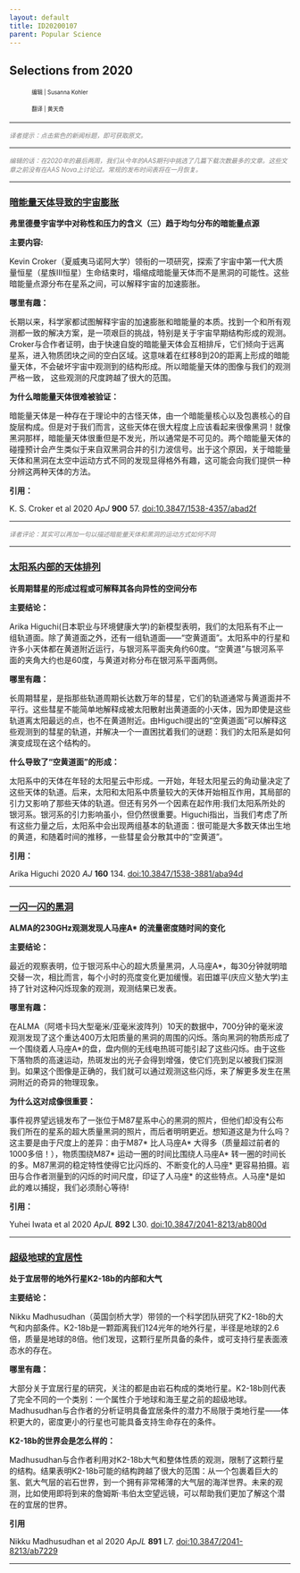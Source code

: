 ```yaml
---
layout: default
title: ID20200107
parent: Popular Science
---
```


## Selections from 2020

<dir style="font-size: 0.7em; line-height: 200%; text-indent: 0; margin-left: 0">
编辑 | Susanna Kohler<br>
  
翻译 | 黄天奇
</dir>

---
*<span style="color:grey; font-size:0.8em">译者提示：点击紫色的新闻标题，即可获取原文。</span>*

---
*<span style="color:grey; font-size:0.8em">编辑的话：在2020年的最后两周，我们从今年的AAS期刊中挑选了几篇下载次数最多的文章。这些文章之前没有在AAS Nova上讨论过。常规的发布时间表将在一月恢复。</span>*

---

### [暗能量天体导致的宇宙膨胀](https://aasnova.org/2020/12/21/selections-from-2020-expanding-the-universe-with-geodes/)
**弗里德曼宇宙学中对称性和压力的含义（三）趋于均匀分布的暗能量点源**

**主要内容:**

Kevin Croker（夏威夷马诺阿大学）领衔的一项研究，探索了宇宙中第一代大质量恒星（星族III恒星）生命结束时，塌缩成暗能量天体而不是黑洞的可能性。这些暗能量点源分布在星系之间，可以解释宇宙的加速膨胀。

**哪里有趣：**

长期以来，科学家都试图解释宇宙的加速膨胀和暗能量的本质。找到一个和所有观测都一致的解决方案，是一项艰巨的挑战，特别是关于宇宙早期结构形成的观测。Croker与合作者证明，由于快速自旋的暗能量天体会互相排斥，它们倾向于远离星系，进入物质团块之间的空白区域。这意味着在红移8到20的距离上形成的暗能量天体，不会破坏宇宙中观测到的结构形成。所以暗能量天体的图像与我们的观测严格一致， 这些观测的尺度跨越了很大的范围。

**为什么暗能量天体很难被验证：**

暗能量天体是一种存在于理论中的古怪天体，由一个暗能量核心以及包裹核心的自旋层构成。但是对于我们而言，这些天体在很大程度上应该看起来很像黑洞！就像黑洞那样，暗能量天体很重但是不发光，所以通常是不可见的。两个暗能量天体的碰撞预计会产生类似于来自双黑洞合并的引力波信号。出于这个原因，关于暗能量天体和黑洞在太空中运动方式不同的发现显得格外有趣，这可能会向我们提供一种分辨这两种天体的方法。

**引用：**

K. S. Croker et al 2020 *ApJ* **900** 57. [doi:10.3847/1538-4357/abad2f](https://doi.org/10.3847/1538-4357/abad2f)

---

*<span style="color:grey; font-size:0.8em">译者评论：其实可以再加一句以描述暗能量天体和黑洞的运动方式如何不同</span>*

-----

### [太阳系内部的天体排列](https://aasnova.org/2020/12/22/selections-from-2020-alignment-of-the-solar-system/)
**长周期彗星的形成过程或可解释其各向异性的空间分布**

**主要结论：**

Arika Higuchi(日本职业与环境健康大学)的新模型表明，我们的太阳系有不止一组轨道面。除了黄道面之外，还有一组轨道面——“空黄道面”。太阳系中的行星和许多小天体都在黄道附近运行，与银河系平面夹角约60度。“空黄道”与银河系平面的夹角大约也是60度，与黄道对称分布在银河系平面两侧。

**哪里有趣：**

长周期彗星，是指那些轨道周期长达数万年的彗星，它们的轨道通常与黄道面并不平行。这些彗星不能简单地解释成被太阳散射出黄道面的小天体，因为即使是这些轨道离太阳最远的点，也不在黄道附近。由Higuchi提出的“空黄道面”可以解释这些观测到的彗星的轨道，并解决一个一直困扰着我们的谜题：我们的太阳系是如何演变成现在这个结构的。

**什么导致了“空黄道面”的形成：**

太阳系中的天体在年轻的太阳星云中形成。一开始，年轻太阳星云的角动量决定了这些天体的轨道。后来，太阳和太阳系中质量较大的天体开始相互作用，其局部的引力又影响了那些天体的轨道。但还有另外一个因素在起作用:我们太阳系所处的银河系。银河系的引力影响虽小，但仍然很重要。Higuchi指出，当我们考虑了所有这些力量之后，太阳系中会出现两组基本的轨道面：很可能是大多数天体出生地的黄道，和随着时间的推移，一些彗星会分散其中的“空黄道”。

**引用：**

Arika Higuchi 2020 *AJ* **160** 134. [doi:10.3847/1538-3881/aba94d](https://doi.org/10.3847/1538-3881/aba94d)

---

### [一闪一闪的黑洞](https://aasnova.org/2020/12/23/selections-from-2020-a-twinkling-black-hole/)
**ALMA的230GHz观测发现人马座A\* 的流量密度随时间的变化**

**主要结论：**

最近的观察表明，位于银河系中心的超大质量黑洞，人马座A\*，每30分钟就明暗交替一次，相比而言，每个小时的亮度变化更加缓慢。岩田雄平(庆应义塾大学)主持了针对这种闪烁现象的观测，观测结果已发表。

**哪里有趣：**

在ALMA（阿塔卡玛大型毫米/亚毫米波阵列）10天的数据中，700分钟的毫米波观测发现了这个重达400万太阳质量的黑洞的周围的闪烁。落向黑洞的物质形成了一个围绕着人马座A\*的盘，盘内侧的无线电热斑可能引起了这些闪烁。由于这些下落物质的高速运动，热斑发出的光子会得到增强，使它们亮到足以被我们探测到。如果这个图像是正确的，我们就可以通过观测这些闪烁，来了解更多发生在黑洞附近的奇异的物理现象。

**为什么这对成像很重要：**

事件视界望远镜发布了一张位于M87星系中心的黑洞的照片，但他们却没有公布我们所在的星系的超大质量黑洞的照片，而后者明明更近。想知道这是为什么吗？这主要是由于尺度上的差异：由于M87\* 比人马座A\* 大得多（质量超过前者的1000多倍！），物质围绕M87\* 运动一圈的时间比围绕人马座A\* 转一圈的时间长的多。M87黑洞的稳定特性使得它比闪烁的、不断变化的人马座\* 更容易拍摄。岩田与合作者测量到的闪烁的时间尺度，印证了人马座\* 的这些特点。人马座\*是如此的难以捕捉，我们必须耐心等待!

**引用：**

Yuhei Iwata et al 2020 *ApJL* **892** L30.  [doi:10.3847/2041-8213/ab800d](https://doi.org/10.3847/2041-8213/ab800d)

---

### [超级地球的宜居性](https://aasnova.org/2020/12/28/selections-from-2020-habitability-of-a-super-earth/)
**处于宜居带的地外行星K2-18b的内部和大气**

**主要结论：**

Nikku Madhusudhan（英国剑桥大学）带领的一个科学团队研究了K2-18b的大气和内部条件。K2-18b是一颗距离我们124光年的地外行星，半径是地球的2.6倍，质量是地球的8倍。他们发现，这颗行星所具备的条件，或可支持行星表面液态水的存在。

**哪里有趣：**

大部分关于宜居行星的研究，关注的都是由岩石构成的类地行星。K2-18b则代表了完全不同的一个类别：一个属性介于地球和海王星之前的超级地球。Madhusudhan与合作者的分析证明具备宜居条件的潜力不局限于类地行星——体积更大的，密度更小的行星也可能具备支持生命存在的条件。

**K2-18b的世界会是怎么样的：**

Madhusudhan与合作者利用对K2-18b大气和整体性质的观测，限制了这颗行星的结构。结果表明K2-18b可能的结构跨越了很大的范围：从一个包裹着巨大的氢、氦大气层的岩石世界，到一个拥有非常稀薄的大气层的海洋世界。未来的观测，比如使用即将到来的詹姆斯·韦伯太空望远镜，可以帮助我们更加了解这个潜在的宜居的世界。

**引用**

Nikku Madhusudhan et al 2020 *ApJL* **891** L7. [doi:10.3847/2041-8213/ab7229](https://doi.org/10.3847/2041-8213/ab7229)

---


